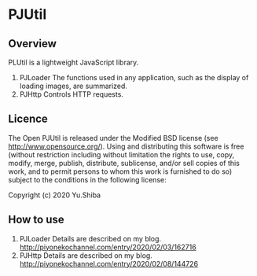 # PJUtil
## Overview
 PLUtil is a lightweight JavaScript library. 
 1. PJLoader
   The functions used in any application, such as the display of loading images, are summarized.
 2. PJHttp
   Controls HTTP requests.
   
## Licence
 The Open PJUtil is released under the Modified BSD license (see http://www.opensource.org/). Using and distributing this software is free (without restriction including without limitation the rights to use, copy, modify, merge, publish, distribute, sublicense, and/or sell copies of this work, and to permit persons to whom this work is furnished to do so) subject to the conditions in the following license:
 
 Copyright (c) 2020  Yu.Shiba

## How to use
 1. PJLoader
   Details are described on my blog.
   <a href="http://piyonekochannel.com/entry/2020/02/03/162716" target="_blank">http://piyonekochannel.com/entry/2020/02/03/162716</a>
 2. PJHttp
   Details are described on my blog.
   <a href="http://piyonekochannel.com/entry/2020/02/08/144726" target="_blank">http://piyonekochannel.com/entry/2020/02/08/144726</a>

